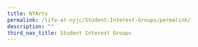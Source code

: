 ```yaml
---
title: NYArts
permalink: /life-at-nyjc/Student-Interest-Groups/permalink/
description: ""
third_nav_title: Student Interest Groups
---
```

